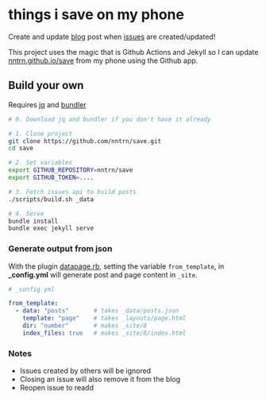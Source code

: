# things i save on my phone

Create and update [blog] post when [issues] are created/updated! 

This project uses the magic that is Github Actions and Jekyll so I can update [nntrn.github.io/save][blog] from my phone using the Github app.

## Build your own

Requires [jq] and [bundler]

```sh
# 0. Download jq and bundler if you don't have it already

# 1. Clone project
git clone https://github.com/nntrn/save.git
cd save

# 2. Set variables
export GITHUB_REPOSITORY=nntrn/save
export GITHUB_TOKEN=....

# 3. Fetch issues api to build posts
./scripts/build.sh _data

# 4. Serve
bundle install
bundle exec jekyll serve
```

### Generate output from json

With the plugin [datapage.rb], setting the variable `from_template`, in **_config.yml** 
will generate post and page content in `_site`.

```yml
# _config.yml

from_template:
  - data: "posts"       # takes _data/posts.json 
    template: "page"    # takes _layouts/page.html
    dir: "number"       # makes _site/8   
    index_files: true   # makes _site/8/index.html
```


### Notes

* Issues created by others will be ignored
* Closing an issue will also remove it from the blog
* Reopen issue to readd 


[blog]: https://nntrn.github.io/save/
[jq]: https://jqlang.github.io/jq/
[bundler]: https://bundler.io/
[issues]: https://github.com/nntrn/save/issues
[datapage.rb]: https://raw.githubusercontent.com/nntrn/save/main/_plugins/datapage.rb
[json]: https://nntrn.github.io/save/assets/data/posts.json